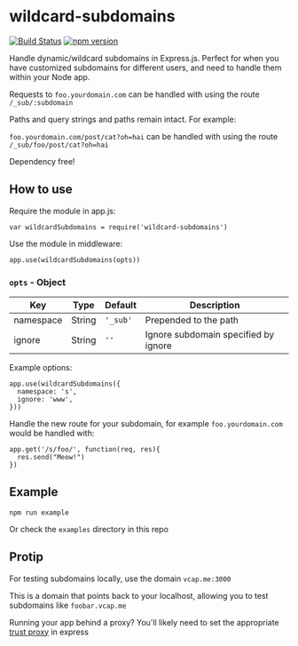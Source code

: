 wildcard-subdomains
==================

[![Build Status](https://travis-ci.org/patmood/wildcard-subdomains.svg?branch=master)](https://travis-ci.org/patmood/wildcard-subdomains) [![npm version](https://badge.fury.io/js/wildcard-subdomains.svg)](https://badge.fury.io/js/wildcard-subdomains)

Handle dynamic/wildcard subdomains in Express.js. Perfect for when you have customized subdomains for different users, and need to handle them within your Node app.

Requests to `foo.yourdomain.com` can be handled with using the route `/_sub/:subdomain`

Paths and query strings and paths remain intact. For example:

`foo.yourdomain.com/post/cat?oh=hai` can be handled with using the route `/_sub/foo/post/cat?oh=hai`

Dependency free!

## How to use

Require the module in app.js:

`var wildcardSubdomains = require('wildcard-subdomains')`

Use the module in middleware:

`app.use(wildcardSubdomains(opts))`

### `opts` - Object
| Key       | Type    | Default  | Description                           |
| --------- | ------- | -------- | ------------------------------------- |
| namespace | String  | `'_sub'` | Prepended to the path                 |
| ignore    | String  | `''`     | Ignore subdomain specified by ignore  |

Example options:

```
app.use(wildcardSubdomains({
  namespace: 's',
  ignore: 'www',
}))
```

Handle the new route for your subdomain, for example `foo.yourdomain.com` would be handled with:

```
app.get('/s/foo/', function(req, res){
  res.send("Meow!")
})
```

## Example

`npm run example`

Or check the `examples` directory in this repo

## Protip

For testing subdomains locally, use the domain `vcap.me:3000`

This is a domain that points back to your localhost, allowing you to test subdomains like `foobar.vcap.me`

Running your app behind a proxy? You'll likely need to set the appropriate [trust proxy](http://expressjs.com/en/guide/behind-proxies.html) in express
